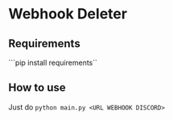 # Webhook Deleter

## Requirements

```pip install requirements``

## How to use
Just do ```python main.py <URL WEBHOOK DISCORD>```
